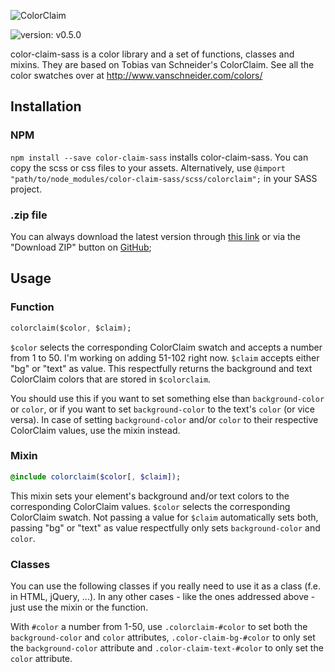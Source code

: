 ![ColorClaim](http://www.vanschneider.com/wp-content/uploads/2016/02/cc_title_vector.svg)  

![version: v0.5.0](https://img.shields.io/badge/release-v0.5.0-blue.svg)

color-claim-sass is a color library and a set of functions, classes and mixins.
They are based on Tobias van Schneider's ColorClaim. See all the color swatches over at http://www.vanschneider.com/colors/

## Installation
### NPM
`npm install --save color-claim-sass` installs color-claim-sass. You can copy the scss or css files to your assets. 
Alternatively, use `@import "path/to/node_modules/color-claim-sass/scss/colorclaim";` in your SASS project.

### .zip file
You can always download the latest version through [this link](https://github.com/JeroenPtrs/color-claim-sass/archive/master.zip) or via the "Download ZIP" button on [GitHub](https://github.com/JeroenPtrs/color-claim-sass);

## Usage
### Function
```sass
colorclaim($color, $claim);
```
`$color` selects the corresponding ColorClaim swatch and accepts a number from 1 to 50. I'm working on adding 51-102 right now.
`$claim` accepts either "bg" or "text" as value. This respectfully returns the background and text ColorClaim colors that are stored in `$colorclaim`.

You should use this if you want to set something else than `background-color` or `color`, or if you want to set `background-color` to the text's `color` (or vice versa).
In case of setting `background-color` and/or `color` to their respective ColorClaim values, use the mixin instead.

### Mixin
```sass
@include colorclaim($color[, $claim]);
```
This mixin sets your element's background and/or text colors to the corresponding ColorClaim values.
`$color` selects the corresponding ColorClaim swatch.
Not passing a value for `$claim` automatically sets both, passing "bg" or "text" as value respectfully only sets `background-color` and `color`.

### Classes
You can use the following classes if you really need to use it as a class (f.e. in HTML, jQuery, ...). In any other cases - like the ones addressed above - just use the mixin or the function. 

With `#color` a number from 1-50, use `.colorclaim-#color` to set both the `background-color` and `color` attributes,
`.color-claim-bg-#color` to only set the `background-color` attribute and `.color-claim-text-#color` to only set the `color` attribute.